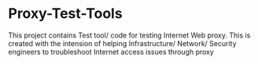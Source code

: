 # Proxy-Test-Tools
This project contains Test tool/ code for testing Internet Web proxy. This is created with the intension of helping Infrastructure/ Network/ Security engineers to troubleshoot Internet access issues through proxy
